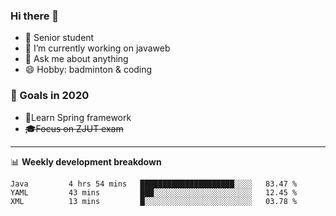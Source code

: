 

### Hi there 🐏

- 🌱 Senior student
- 🔭 I’m currently working on javaweb
- 💬 Ask me about anything
- 😄 Hobby: badminton & coding

### 🚀 Goals in 2020
+ 🍃Learn Spring framework
+ ~~🎓Focus on ZJUT exam~~
-------

📊 **Weekly development breakdown**
<!--START_SECTION:waka-->
```text
Java         4 hrs 54 mins   █████████████████████░░░░   83.47 % 
YAML         43 mins         ███░░░░░░░░░░░░░░░░░░░░░░   12.45 % 
XML          13 mins         █░░░░░░░░░░░░░░░░░░░░░░░░   03.78 % 
```
<!--END_SECTION:waka-->
